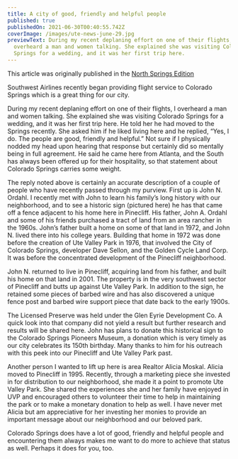 ```yaml
---
title: A city of good, friendly and helpful people
published: true
publishedOn: 2021-06-30T00:40:55.742Z
coverImage: /images/ute-news-june-29.jpg
previewText: During my recent deplaning effort on one of their flights, I
  overheard a man and women talking. She explained she was visiting Colorado
  Springs for a wedding, and it was her first trip here.
---
```

This article was originally published in the [North Springs Edition](https://gazette.com/northspringsedition/a-city-of-good-friendly-and-helpful-people-park-place/article_cb09e87a-d776-11eb-a20a-57342ac98123.html)

Southwest Airlines recently began providing flight service to Colorado Springs which is a great thing for our city.

During my recent deplaning effort on one of their flights, I overheard a man and women talking. She explained she was visiting Colorado Springs for a wedding, and it was her first trip here. He told her he had moved to the Springs recently. She asked him if he liked living here and he replied, “Yes, I do. The people are good, friendly and helpful.” Not sure if I physically nodded my head upon hearing that response but certainly did so mentally being in full agreement. He said he came here from Atlanta, and the South has always been offered up for their hospitality, so that statement about Colorado Springs carries some weight.

The reply noted above is certainly an accurate description of a couple of people who have recently passed through my purview. First up is John N. Ordahl. I recently met with John to learn his family’s long history with our neighborhood, and to see a historic sign (pictured here) he has that came off a fence adjacent to his home here in Pinecliff. His father, John A. Ordahl and some of his friends purchased a tract of land from an area rancher in the 1960s. John’s father built a home on some of that land in 1972, and John N. lived there into his college years. Building that home in 1972 was done before the creation of Ute Valley Park in 1976, that involved the City of Colorado Springs, developer Dave Sellon, and the Golden Cycle Land Corp. It was before the concentrated development of the Pinecliff neighborhood.

John N. returned to live in Pinecliff, acquiring land from his father, and built his home on that land in 2001. The property is in the very southwest sector of Pinecliff and butts up against Ute Valley Park. In addition to the sign, he retained some pieces of barbed wire and has also discovered a unique fence post and barbed wire support piece that date back to the early 1900s.

The Licensed Preserve was held under the Glen Eyrie Development Co. A quick look into that company did not yield a result but further research and results will be shared here. John has plans to donate this historical sign to the Colorado Springs Pioneers Museum, a donation which is very timely as our city celebrates its 150th birthday. Many thanks to him for his outreach with this peek into our Pinecliff and Ute Valley Park past.

Another person I wanted to lift up here is area Realtor Alicia Moskal. Alicia moved to Pinecliff in 1995. Recently, through a marketing piece she invested in for distribution to our neighborhood, she made it a point to promote Ute Valley Park. She shared the experiences she and her family have enjoyed in UVP and encouraged others to volunteer their time to help in maintaining the park or to make a monetary donation to help as well. I have never met Alicia but am appreciative for her investing her monies to provide an important message about our neighborhood and our beloved park.

Colorado Springs does have a lot of good, friendly and helpful people and encountering them always makes me want to do more to achieve that status as well. Perhaps it does for you, too.